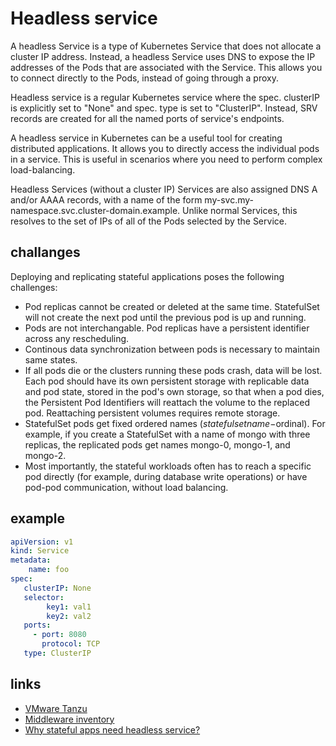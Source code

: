# Headless service

A headless Service is a type of Kubernetes Service that does not allocate a cluster IP address.
Instead, a headless Service uses DNS to expose the IP addresses of the Pods that are associated with the Service.
This allows you to connect directly to the Pods, instead of going through a proxy.

Headless service is a regular Kubernetes service where the spec. clusterIP is explicitly set to "None" and spec. type is set to "ClusterIP". Instead, SRV records are created for all the named ports of service's endpoints.

A headless service in Kubernetes can be a useful tool for creating distributed applications.
It allows you to directly access the individual pods in a service.
This is useful in scenarios where you need to perform complex load-balancing.

Headless Services (without a cluster IP) Services are also assigned DNS A and/or AAAA records, with a name of the form my-svc.my-namespace.svc.cluster-domain.example.
Unlike normal Services, this resolves to the set of IPs of all of the Pods selected by the Service.

## challanges

Deploying and replicating stateful applications poses the following challenges:

- Pod replicas cannot be created or deleted at the same time. StatefulSet will not create the next pod until the previous pod is up and running.
- Pods are not interchangable. Pod replicas have a persistent identifier across any rescheduling.
- Continous data synchronization between pods is necessary to maintain same states.
- If all pods die or the clusters running these pods crash, data will be lost. Each pod should have its own persistent storage with replicable data and pod state, stored in the pod's own storage, so that when a pod dies, the Persistent Pod Identifiers will reattach the volume to the replaced pod. Reattaching persistent volumes requires remote storage.
- StatefulSet pods get fixed ordered names ($statefulsetname-$ordinal). For example, if you create a StatefulSet with a name of mongo with three replicas, the replicated pods get names mongo-0, mongo-1, and mongo-2.
- Most importantly, the stateful workloads often has to reach a specific pod directly (for example, during database write operations) or have pod-pod communication, without load balancing.

## example

```yaml
apiVersion: v1 
kind: Service 
metadata: 
    name: foo 
spec: 
   clusterIP: None 
   selector: 
        key1: val1 
        key2: val2 
   ports: 
     - port: 8080 
       protocol: TCP
   type: ClusterIP
```

## links

- [VMware Tanzu](https://docs.vmware.com/en/VMware-Tanzu-Service-Mesh/services/using-tanzu-service-mesh-guide/GUID-38865240-F238-4699-AE75-171EC494F192.html#:~:text=Headless%20service%20is%20a%20regular,named%20ports%20of%20service's%20endpoints.)
- [Middleware inventory](https://www.middlewareinventory.com/blog/kubernetes-headless-service/)
- [Why stateful apps need headless service?](https://chamszamouri.medium.com/why-stateful-applications-in-k8s-need-a-headless-service-20d3db993872)
